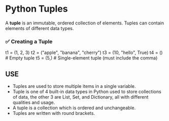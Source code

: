 # Python Tuples

A **tuple** is an immutable, ordered collection of elements. Tuples can contain elements of different data types.

### ✅ Creating a Tuple

t1 = (1, 2, 3)
t2 = ("apple", "banana", "cherry")
t3 = (10, "hello", True)
t4 = ()  # Empty tuple
t5 = (5,)  # Single-element tuple (must include the comma)


## USE

- Tuples are used to store multiple items in a single variable.
- Tuple is one of 4 built-in data types in Python used to store collections of data, the other 3 are List, Set, and Dictionary, all with different qualities and usage.
- A tuple is a collection which is ordered and unchangeable.
- Tuples are written with round brackets.